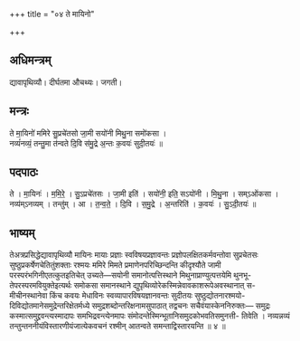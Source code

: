 +++
title = "०४ ते मायिनो"

+++
## अधिमन्त्रम्
द्यावापृथिव्यौ। दीर्घतमा औचथ्यः। जगती।

## मन्त्रः
ते मा॒यिनो॑ ममिरे सु॒प्रचे॑तसो जा॒मी सयो॑नी मिथु॒ना समो॑कसा ।  
नव्यं॑नव्यं॒ तन्तु॒मा त॑न्वते दि॒वि स॑मु॒द्रे अ॒न्तः क॒वयः॑ सुदी॒तयः॑ ॥

## पदपाठः
ते । मा॒यिनः॑ । म॒मि॒रे॒ । सु॒ऽप्रचे॑तसः । जा॒मी इति॑ । सयो॑नी॒ इति॒ सऽयो॑नी । मि॒थु॒ना । सम्ऽओ॑कसा ।  
नव्य॑म्ऽनव्यम् । तन्तु॑म् । आ । त॒न्व॒ते॒ । दि॒वि । स॒मु॒द्रे । अ॒न्तरिति॑ । क॒वयः॑ । सु॒ऽदी॒तयः॑ ॥

## भाष्यम्
तेअत्रप्रसिद्धेद्यावापृथिव्यौ मायिनः मायाः प्रज्ञाः स्वविषयप्रज्ञावन्तः प्रज्ञोपलक्षितकर्मवन्तोवा सुप्रचेतसः सुष्ठुप्रकर्षेणचेतितुंशक्ताः रश्मयः ममिरे मिमते प्रमाणेनपरिच्छिन्दन्ति कीदृश्यौते जामी परस्परंभगिनीएतत्कुतइतिचेत् उच्यते—सयोनी समानोत्पत्तिस्थाने मिथुनाप्राण्युत्पत्तयेमि थुनभू- तेपरस्परमवियुक्तेइत्यर्थः समोकसा समानस्थाने द्युपृथिव्योरेकस्मिन्नेवावकाशरूपेअवस्थानात् स- मीचीनस्थानेवा किंच कवयः मेधाविनः स्वव्यापारविषयज्ञानवन्तः सुदीतयः सुष्ठुद्योतनारश्मयो- दिविद्योतमानेसमुद्रेन्तरिक्षेतर्मध्ये समुद्रशब्दोन्तरिक्षनामसुपाठात् तद्वचनः सचैवंयास्केननिरुक्तः— समुद्रः कस्मात्समुद्द्रवन्त्यस्मादापः समभिद्रवन्त्येनमापः संमोदन्तेस्मिन्भूतानिसमुदकोभवतिसमुनत्ती- तिवेति । नव्यन्नव्यं तन्तुन्तननीयंविस्तारणीयंजात्येकवचनं रश्मीन् आतन्वते समन्ताद्विस्तारयन्ति ॥ ४ ॥